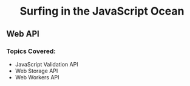 <h1 align= "center">Surfing in the JavaScript Ocean</h1>

## Web API

### Topics Covered:

- JavaScript Validation API
- Web Storage API
- Web Workers API
